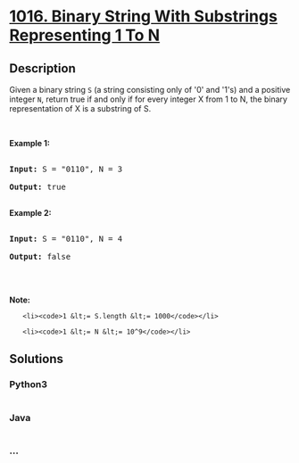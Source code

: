 # [1016. Binary String With Substrings Representing 1 To N](https://leetcode.com/problems/binary-string-with-substrings-representing-1-to-n)

## Description
<p>Given a binary string <code>S</code> (a string consisting only of &#39;0&#39; and &#39;1&#39;s) and a positive integer <code>N</code>, return true if and only if for every integer X from 1 to N, the binary representation of X is a substring of S.</p>

<p>&nbsp;</p>

<p><strong>Example 1:</strong></p>

<pre>
<strong>Input: </strong>S = <span id="example-input-1-1">&quot;0110&quot;</span>, N = <span id="example-input-1-2">3</span>
<strong>Output: </strong><span id="example-output-1">true</span>
</pre>

<p><strong>Example 2:</strong></p>

<pre>
<strong>Input: </strong>S = <span id="example-input-2-1">&quot;0110&quot;</span>, N = <span id="example-input-2-2">4</span>
<strong>Output: </strong><span id="example-output-2">false</span>
</pre>

<p>&nbsp;</p>

<p><strong>Note:</strong></p>

<ol>
	<li><code>1 &lt;= S.length &lt;= 1000</code></li>
	<li><code>1 &lt;= N &lt;= 10^9</code></li>
</ol>



## Solutions


### Python3

```python

```

### Java

```java

```

### ...
```

```
